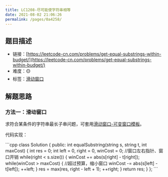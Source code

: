 ```yaml
---
title: LC1208-尽可能使字符串相等
date: 2021-08-02 21:06:26
permalink: /pages/0a4258/
---
```


## 题目描述

- 链接：[https://leetcode-cn.com/problems/get-equal-substrings-within-budget/](https://leetcode-cn.com/problems/get-equal-substrings-within-budget/)
- 难度：🟡
- 标签：[滑动窗口](/pages/c99c11/)

## 解题思路
### 方法一：滑动窗口
求符合某条件的字符串最长子串问题，可套用[滑动窗口-可变窗口模板](/pages/c99c11/#可变窗口)。

代码实现：

<code-group>
<code-block title="C++" active>
```cpp
class Solution {
public:
    int equalSubstring(string s, string t, int maxCost) {
        int res = 0;
        int left = 0, right = 0, winCost = 0;   //窗口左右指针、窗口开销
        while(right < s.size()) {
            winCost += abs(s[right] - t[right]);
            while(winCost > maxCost) {     //超过预算，缩小窗口
                winCost -= abs(s[left] - t[left]);
                ++left;
            }
            res = max(res, right - left + 1);
            ++right;
        }
        return res;
    }
};
```
</code-block>
</code-group>